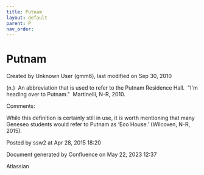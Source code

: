 ```yaml
---
title: Putnam
layout: default
parent: P
nav_order:
---
```


# Putnam

Created by  Unknown User (gmm6), last modified on Sep 30, 2010

(n.)  An abbreviation that is used to refer to the Putnam Residence Hall.  &quot;I'm heading over to Putnam.&quot;  Martinelli, N-R, 2010.

Comments:

While this definition is certainly still in use, it is worth mentioning that many Geneseo students would refer to Putnam as ‘Eco House.’ (Wilcoxen, N-R, 2015).

Posted by ssw2 at Apr 28, 2015 18:20

Document generated by Confluence on May 22, 2023 12:37

Atlassian
